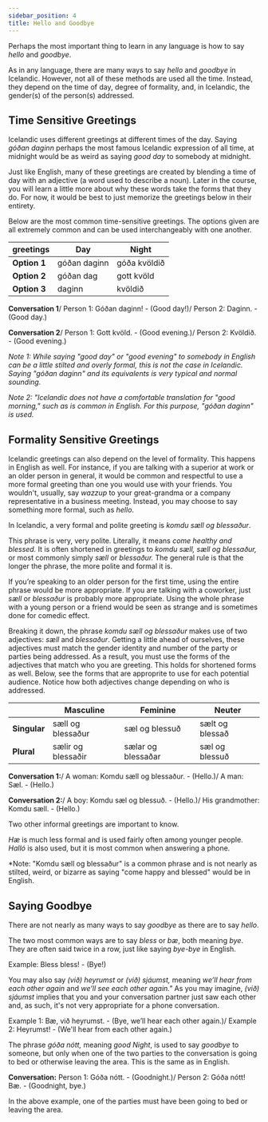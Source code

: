 ```yaml
---
sidebar_position: 4
title: Hello and Goodbye
---
```


Perhaps the most important thing to learn in any language is how to say *hello* and *goodbye*. 

As in any language, there are many ways to say *hello* and *goodbye* in Icelandic. However, not all of these methods are used all the time. Instead, they depend on the time of day, degree of formality, and, in Icelandic, the gender(s) of the person(s) addressed.

## Time Sensitive Greetings

Icelandic uses different greetings at different times of the day. Saying *góðan daginn* perhaps the most famous Icelandic expression of all time, at midnight would be as weird as saying *good day* to somebody at midnight.

Just like English, many of these greetings are created by blending a time of day with an adjective (a word used to describe a noun). Later in the course, you will learn a little more about why these words take the forms that they do. For now, it would be best to just memorize the greetings below in their entirety.

Below are the most common time-sensitive greetings. The options given are all extremely common and can be used interchangeably with one another. 

| greetings | **Day** | **Night** |
|------------|-----------|-----------|
| **Option 1**   | góðan daginn      | góða kvöldið      |
| **Option 2**   | góðan dag      | gott kvöld      |
| **Option 3**   | daginn     | kvöldið      |

**Conversation 1**/
Person 1: Góðan daginn! - (Good day!)/
Person 2: Daginn. - (Good day.)

**Conversation 2**/
Person 1: Gott kvöld. - (Good evening.)/
Person 2: Kvöldið. - (Good evening.)

*Note 1:  While saying "good day" or "good evening" to somebody in English can be a little stilted and overly formal, this is not the case in Icelandic. Saying "góðan daginn" and its equivalents is very typical and normal sounding.*

*Note 2: "Icelandic does not have a comfortable translation for "good morning," such as is common in English. For this purpose, "góðan daginn" is used.*

## Formality Sensitive Greetings
Icelandic greetings can also depend on the level of formality. This happens in English as well. For instance, if you are talking with a superior at work or an older person in general, it would be common and respectful to use a more formal greeting than one you would use with your friends. You wouldn't, usually, say *wazzup* to your great-grandma or a company representative in a business meeting. Instead, you may choose to say something more formal, such as *hello*.
 
In Icelandic, a very formal and polite  greeting is *komdu sæll og blessaður*.

This phrase is very, very polite. Literally, it  means *come healthy and blessed.* It is often shortened in greetings to *komdu sæll,* *sæll og blessaður,* or most commonly simply *sæll* or *blessaður.* The general rule is that the longer the phrase, the more polite and formal it is. 

If you’re speaking to an older person for the first time, using the entire phrase would be more appropriate. If you are talking with a coworker, just *sæll* or *blessaður* is probably more appropriate. Using the whole phrase with a young person or a friend would be seen as strange and is sometimes done for comedic effect. 

Breaking it down, the phrase *komdu sæll og blessaður* makes use of two adjectives: *sæll* and *blessaður*. Getting a little ahead of ourselves, these adjectives must match the gender identity and number of the party or parties being addressed. As a result, you must use the forms of the adjectives that match who you are greeting. This holds for shortened forms as well. Below, see the forms that are approprite to use for each potential audience. Notice how both adjectives change depending on who is addressed. 

|              | **Masculine**      | **Feminine**       | **Neuter**      |
|--------------|--------------------|--------------------|-----------------|
| **Singular** | sæll og blessaður  | sæl og blessuð     | sælt og blessað |
| **Plural**   | sælir og blessaðir | sælar og blessaðar | sæl og blessuð  |

**Conversation 1:**/
A woman: Komdu sæll og blessaður. - (Hello.)/
A man: Sæl. - (Hello.)

**Conversation 2:**/
A boy: Komdu sæl og blessuð. - (Hello.)/
His grandmother: Komdu sæll. - (Hello.)

Two other informal greetings are important to know. 

*Hæ* is much less formal and is used fairly often among younger people. *Halló* is also used, but it is most common when answering a phone.

*Note: "Komdu sæll og blessaður" is a common phrase and is not nearly as stilted, weird, or bizarre as saying "come happy and blessed" would be in English.

## Saying Goodbye
There are not nearly as many ways to say *goodbye* as there are to say *hello*.

The two most common ways are to say *bless* or *bæ*, both meaning *bye*. They are often said twice in a row, just like saying *bye-bye* in English.

Example: Bless bless! - (Bye!)

You may also say *(við) heyrumst* or *(við) sjáumst,* meaning *we’ll hear from each other again* and *we’ll see each other again."* As you may imagine, *(við) sjáumst* implies that you and your conversation partner just saw each other and, as such, it's not very appropriate for a phone conversation. 

Example 1: Bæ, við heyrumst. - (Bye, we’ll hear each other again.)/
Example 2: Heyrumst! - (We'll hear from each other again.)

The phrase *góða nótt,* meaning *good Night*, is used to say *goodbye* to someone, but only when one of the two parties to the conversation is going to bed or otherwise leaving the area. This is the same as in English. 

**Conversation:**
Person 1: Góða nótt. - (Goodnight.)/
Person 2: Góða nótt! Bæ. - (Goodnight, bye.)

In the above example, one of the parties must have been going to bed or leaving the area.